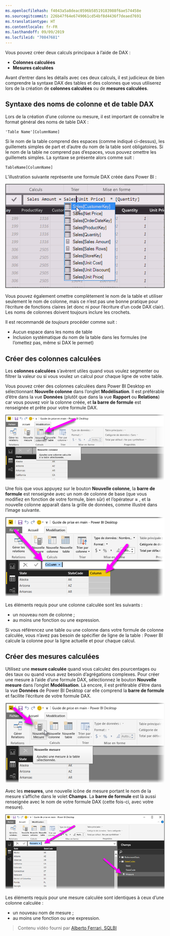 ```yaml
---
ms.openlocfilehash: f4043a5a8deac0596b58519183988f6ae574458e
ms.sourcegitcommit: 226b47f64e6749061cd54bf8d4436f7deaed7691
ms.translationtype: HT
ms.contentlocale: fr-FR
ms.lasthandoff: 09/09/2019
ms.locfileid: "70847681"
---
```

Vous pouvez créer deux calculs principaux à l’aide de DAX :

* **Colonnes calculées**
* **Mesures calculées**

Avant d’entrer dans les détails avec ces deux calculs, il est judicieux de bien comprendre la syntaxe DAX des tables et des colonnes que vous utiliserez lors de la création de **colonnes calculées** ou de **mesures calculées**.

## <a name="dax-table-and-column-name-syntax"></a>Syntaxe des noms de colonne et de table DAX
Lors de la création d’une colonne ou mesure, il est important de connaître le format général des noms de table DAX :

    'Table Name'[ColumnName]

Si le nom de la table comprend des espaces (comme indiqué ci-dessus), les guillemets simples de part et d’autre du nom de la table sont obligatoires. Si le nom de la table ne comprend pas d’espaces, vous pouvez omettre les guillemets simples. La syntaxe se présente alors comme suit :

    TableName[ColumnName]

L’illustration suivante représente une formule DAX créée dans Power BI :

![](media/7-2-dax-calculation-types/dax-calc-types_1.png)

Vous pouvez également omettre complètement le nom de la table et utiliser seulement le nom de colonne, mais ce n’est pas une bonne pratique pour l’écriture de fonctions claires (et donc ni pour l’écriture d’un code DAX clair). Les noms de colonnes doivent toujours inclure les crochets.

Il est recommandé de *toujours* procéder comme suit :

* Aucun espace dans les noms de table
* Inclusion systématique du nom de la table dans les formules (ne l’omettez pas, même si DAX le permet)

## <a name="creating-calculated-columns"></a>Créer des colonnes calculées
Les **colonnes calculées** s’avèrent utiles quand vous voulez segmenter ou filtrer la valeur ou si vous voulez un calcul pour chaque ligne de votre table.

Vous pouvez créer des colonnes calculées dans Power BI Desktop en sélectionnant **Nouvelle colonne** dans l’onglet **Modélisation**. Il est préférable d’être dans la vue **Données** (plutôt que dans la vue **Rapport** ou **Relations**) car vous pouvez voir la colonne créée, et **la barre de formule** est renseignée et prête pour votre formule DAX.

![](media/7-2-dax-calculation-types/dax-calc-types_2a.png)

Une fois que vous appuyez sur le bouton **Nouvelle colonne**, la **barre de formule** est renseignée avec un nom de colonne de base (que vous modifiez en fonction de votre formule, bien sûr) et l’opérateur **=** , et la nouvelle colonne apparaît dans la grille de données, comme illustré dans l’image suivante.

![](media/7-2-dax-calculation-types/dax-calc-types_3.png)

Les éléments requis pour une colonne calculée sont les suivants :

* un nouveau nom de colonne ;
* au moins une fonction ou une expression.

Si vous référencez une table ou une colonne dans votre formule de colonne calculée, vous n’avez pas besoin de spécifier de ligne de la table : Power BI calcule la colonne pour la ligne actuelle et pour chaque calcul.

## <a name="creating-calculated-measures"></a>Créer des mesures calculées
Utilisez une **mesure calculée** quand vous calculez des pourcentages ou des taux ou quand vous avez besoin d’agrégations complexes. Pour créer une mesure à l’aide d’une formule DAX, sélectionnez le bouton **Nouvelle mesure** dans l’onglet **Modélisation**. Là encore, il est préférable d’être dans la vue **Données** de Power BI Desktop car elle comprend la **barre de formule** et facilite l’écriture de votre formule DAX.

![](media/7-2-dax-calculation-types/dax-calc-types_4.png)

Avec les **mesures**, une nouvelle icône de mesure portant le nom de la mesure s’affiche dans le volet **Champs**. La **barre de formule** est là aussi renseignée avec le nom de votre formule DAX (cette fois-ci, avec votre mesure).

![](media/7-2-dax-calculation-types/dax-calc-types_5.png)

Les éléments requis pour une mesure calculée sont identiques à ceux d’une colonne calculée :

* un nouveau nom de mesure ;
* au moins une fonction ou une expression.

> Contenu vidéo fourni par [Alberto Ferrari, SQLBI](http://www.sqlbi.com/learning-dax)
> 
> 

